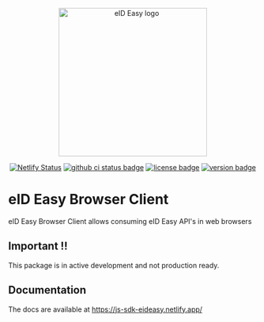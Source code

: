 <p align="center"><a href="https://eideasy.com/" target="_blank" rel="noopener noreferrer"><img width="300" src="https://eideasy.com/wp-content/uploads/2020/11/eid-easy-logo-1.png" alt="eID Easy logo"></a></p>

<p align="center">
  <a href="https://app.netlify.com/sites/eideasy-browser-client/deploys"><img src="https://api.netlify.com/api/v1/badges/75cb270d-cc4f-473c-9940-9d6effe6093a/deploy-status" alt="Netlify Status" style="max-width:100%;"></a>
  <a href="https://github.com/eideasy/eideasy-browser-client/actions/workflows/ci.yml"><img src="https://github.com/eideasy/eideasy-browser-client/actions/workflows/ci.yml/badge.svg?branch=master" alt="github ci status badge" style="max-width:100%;"></a>
  <a href="https://github.com/eideasy/eideasy-browser-client/blob/master/LICENSE"><img src="https://img.shields.io/npm/l/@eid-easy/eideasy-browser-client" alt="license badge" style="max-width:100%;"></a>
  <a href="https://www.npmjs.com/package/@eid-easy/eideasy-browser-client"><img src="https://img.shields.io/npm/v/@eid-easy/eideasy-browser-client" alt="version badge" style="max-width:100%;"></a>
</p>

# eID Easy Browser Client
eID Easy Browser Client allows consuming eID Easy API's in web browsers

## Important !!
This package is in active development and not production ready.

## Documentation
The docs are available at https://js-sdk-eideasy.netlify.app/
